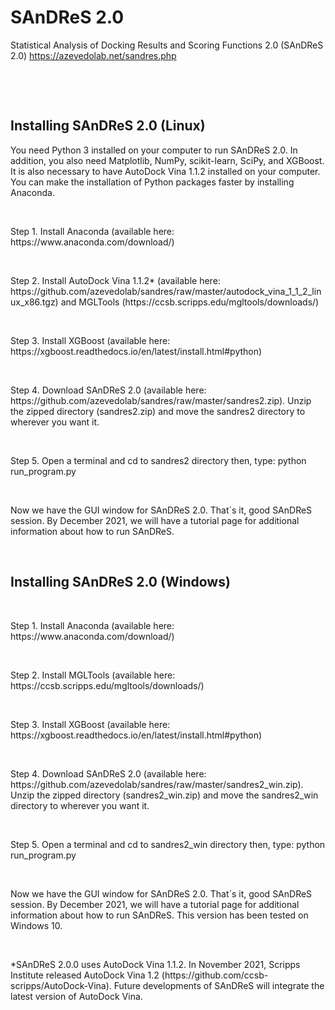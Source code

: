 # SAnDReS 2.0
Statistical Analysis of Docking Results and Scoring Functions 2.0 (SAnDReS 2.0)
https://azevedolab.net/sandres.php
<P>&nbsp;</P>
<P>&nbsp;</P>
<H2>Installing SAnDReS 2.0 (Linux)</H2>  
You need Python 3 installed on your computer to run SAnDReS 2.0. In addition, you also need Matplotlib, NumPy, scikit-learn, SciPy, and XGBoost. It is also necessary to have AutoDock Vina 1.1.2 installed on your computer. You can make the installation of Python packages faster by installing Anaconda. 
<P>&nbsp;</P>
Step 1. Install Anaconda (available here: https://www.anaconda.com/download/)
<P>&nbsp;</P>
Step 2. Install AutoDock Vina 1.1.2* (available here: https://github.com/azevedolab/sandres/raw/master/autodock_vina_1_1_2_linux_x86.tgz) and MGLTools (https://ccsb.scripps.edu/mgltools/downloads/)
<P>&nbsp;</P>
Step 3. Install XGBoost (available here: https://xgboost.readthedocs.io/en/latest/install.html#python)
<P>&nbsp;</P>
Step 4. Download SAnDReS 2.0 (available here: https://github.com/azevedolab/sandres/raw/master/sandres2.zip). Unzip the zipped directory (sandres2.zip) and move the sandres2 directory to wherever you want it.
<P>&nbsp;</P>
Step 5. Open a terminal and cd to sandres2 directory then, type: python run_program.py 
<P>&nbsp;</P>
Now we have the GUI window for SAnDReS 2.0. That´s it, good SAnDReS session. By December 2021, we will have a tutorial page for additional information about how to run SAnDReS.
<P>&nbsp;</P>
<H2>Installing SAnDReS 2.0 (Windows)</H2>  
<P>&nbsp;</P>
Step 1. Install Anaconda (available here: https://www.anaconda.com/download/)
<P>&nbsp;</P>
Step 2. Install MGLTools (available here: https://ccsb.scripps.edu/mgltools/downloads/)
<P>&nbsp;</P>
Step 3. Install XGBoost (available here: https://xgboost.readthedocs.io/en/latest/install.html#python)
<P>&nbsp;</P>
Step 4. Download SAnDReS 2.0 (available here: https://github.com/azevedolab/sandres/raw/master/sandres2_win.zip). Unzip the zipped directory (sandres2_win.zip) and move the sandres2_win directory to wherever you want it.
<P>&nbsp;</P>
Step 5. Open a terminal and cd to sandres2_win directory then, type: python run_program.py 
<P>&nbsp;</P>
Now we have the GUI window for SAnDReS 2.0. That´s it, good SAnDReS session. By December 2021, we will have a tutorial page for additional information about how to run SAnDReS. This version has been tested on Windows 10.
<P>&nbsp;</P>
<P>*SAnDReS 2.0.0 uses AutoDock Vina 1.1.2. In November 2021, Scripps Institute released AutoDock Vina 1.2 (https://github.com/ccsb-scripps/AutoDock-Vina). Future developments of SAnDReS will integrate the latest version of AutoDock Vina.</P>
